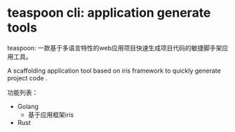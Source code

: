 # teaspoon cli: application generate tools

teaspoon: 一款基于多语言特性的web应用项目快速生成项目代码的敏捷脚手架应用工具。

A scaffolding application tool based on iris framework to quickly generate project code .


功能列表：
* Golang
    * 基于应用框架iris
* Rust
    
